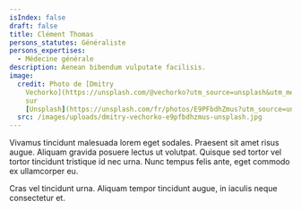 ```yaml
---
isIndex: false
draft: false
title: Clément Thomas
persons_statutes: Généraliste
persons_expertises:
  - Médecine générale
description: Aenean bibendum vulputate facilisis.
image:
  credit: Photo de [Dmitry
    Vechorko](https://unsplash.com/@vechorko?utm_source=unsplash&utm_medium=referral&utm_content=creditCopyText)
    sur
    [Unsplash](https://unsplash.com/fr/photos/E9PFbdhZmus?utm_source=unsplash&utm_medium=referral&utm_content=creditCopyText)
  src: /images/uploads/dmitry-vechorko-e9pfbdhzmus-unsplash.jpg
---
```

Vivamus tincidunt malesuada lorem eget sodales. Praesent sit amet risus augue. Aliquam gravida posuere lectus ut volutpat. Quisque sed tortor vel tortor tincidunt tristique id nec urna. Nunc tempus felis ante, eget commodo ex ullamcorper eu. 

Cras vel tincidunt urna. Aliquam tempor tincidunt augue, in iaculis neque consectetur et.